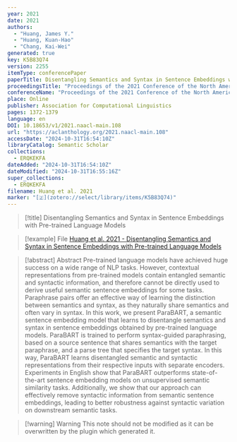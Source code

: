 ```yaml
---
year: 2021
date: 2021
authors:
  - "Huang, James Y."
  - "Huang, Kuan-Hao"
  - "Chang, Kai-Wei"
generated: true
key: K5B83Q74
version: 2255
itemType: conferencePaper
paperTitle: Disentangling Semantics and Syntax in Sentence Embeddings with Pre-trained Language Models
proceedingsTitle: "Proceedings of the 2021 Conference of the North American Chapter of the Association for Computational Linguistics: Human Language Technologies"
conferenceName: "Proceedings of the 2021 Conference of the North American Chapter of the Association for Computational Linguistics: Human Language Technologies"
place: Online
publisher: Association for Computational Linguistics
pages: 1372-1379
language: en
DOI: 10.18653/v1/2021.naacl-main.108
url: "https://aclanthology.org/2021.naacl-main.108"
accessDate: "2024-10-31T16:54:10Z"
libraryCatalog: Semantic Scholar
collections:
  - ERQKEKFA
dateAdded: "2024-10-31T16:54:10Z"
dateModified: "2024-10-31T16:55:16Z"
super_collections:
  - ERQKEKFA
filename: Huang et al. 2021
marker: "[🇿](zotero://select/library/items/K5B83Q74)"
---
```


> [!title] Disentangling Semantics and Syntax in Sentence Embeddings with Pre-trained Language Models

> [!example] File
> [Huang et al. 2021 - Disentangling Semantics and Syntax in Sentence Embeddings with Pre-trained Language Models](/Papers/PDFs/Huang%20et%20al.%202021%20-%20Disentangling%20Semantics%20and%20Syntax%20in%20Sentence%20Embeddings%20with%20Pre-trained%20Language%20Models.pdf)

> [!abstract] Abstract
> Pre-trained language models have achieved huge success on a wide range of NLP tasks. However, contextual representations from pre-trained models contain entangled semantic and syntactic information, and therefore cannot be directly used to derive useful semantic sentence embeddings for some tasks. Paraphrase pairs offer an effective way of learning the distinction between semantics and syntax, as they naturally share semantics and often vary in syntax. In this work, we present ParaBART, a semantic sentence embedding model that learns to disentangle semantics and syntax in sentence embeddings obtained by pre-trained language models. ParaBART is trained to perform syntax-guided paraphrasing, based on a source sentence that shares semantics with the target paraphrase, and a parse tree that specifies the target syntax. In this way, ParaBART learns disentangled semantic and syntactic representations from their respective inputs with separate encoders. Experiments in English show that ParaBART outperforms state-of-the-art sentence embedding models on unsupervised semantic similarity tasks. Additionally, we show that our approach can effectively remove syntactic information from semantic sentence embeddings, leading to better robustness against syntactic variation on downstream semantic tasks.

>[!warning] Warning
> This note should not be modified as it can be overwritten by the plugin which generated it.

